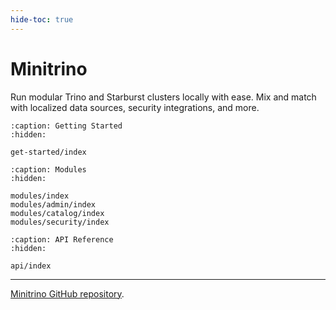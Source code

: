 ```yaml
---
hide-toc: true
---
```


# Minitrino

Run modular Trino and Starburst clusters locally with ease. Mix and match with
localized data sources, security integrations, and more.

```{toctree}
:caption: Getting Started
:hidden:

get-started/index

```

```{toctree}
:caption: Modules
:hidden:

modules/index
modules/admin/index
modules/catalog/index
modules/security/index
```

```{toctree}
:caption: API Reference
:hidden:

api/index
```

______________________________________________________________________

[Minitrino GitHub repository](https://github.com/jefflester/minitrino).
